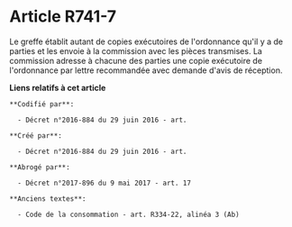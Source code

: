 # Article R741-7

Le greffe établit autant de copies exécutoires de l'ordonnance qu'il y a de parties et les envoie à la commission avec les
pièces transmises. La commission adresse à chacune des parties une copie exécutoire de l'ordonnance par lettre recommandée
avec demande d'avis de réception.

**Liens relatifs à cet article**

	**Codifié par**:

	  - Décret n°2016-884 du 29 juin 2016 - art.

	**Créé par**:

	  - Décret n°2016-884 du 29 juin 2016 - art.

	**Abrogé par**:

	  - Décret n°2017-896 du 9 mai 2017 - art. 17

	**Anciens textes**:

	  - Code de la consommation - art. R334-22, alinéa 3 (Ab)
